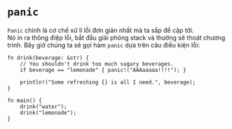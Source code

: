 # `panic`

`Panic` chính là cơ chế xử lí lỗi đơn giản nhất mà ta sắp đề cập tới.  
Nó in ra thông điệp lỗi, bắt đầu giải phóng stack và thường sẽ
thoát chương trình.
Bây giờ chúng ta sẽ gọi hàm `panic` dựa trên câu điều kiện lỗi:

```rust,editable,ignore,mdbook-runnable
fn drink(beverage: &str) {
    // You shouldn't drink too much sugary beverages.
    if beverage == "lemonade" { panic!("AAAaaaaa!!!!"); }

    println!("Some refreshing {} is all I need.", beverage);
}

fn main() {
    drink("water");
    drink("lemonade");
}
```
